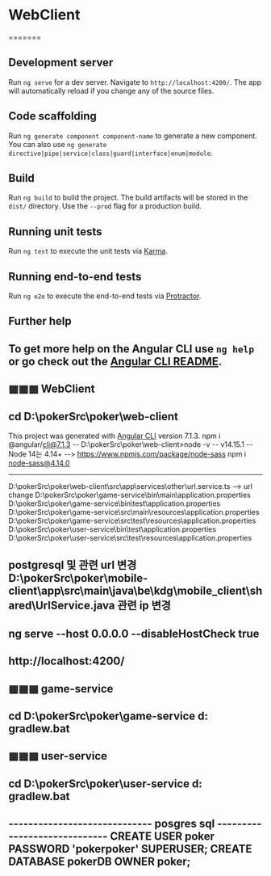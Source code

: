 # WebClient
=======
## Development server
Run `ng serve` for a dev server. Navigate to `http://localhost:4200/`. The app will automatically reload if you change any of the source files.
## Code scaffolding
Run `ng generate component component-name` to generate a new component. You can also use `ng generate directive|pipe|service|class|guard|interface|enum|module`.
## Build
Run `ng build` to build the project. The build artifacts will be stored in the `dist/` directory. Use the `--prod` flag for a production build.
## Running unit tests
Run `ng test` to execute the unit tests via [Karma](https://karma-runner.github.io).
## Running end-to-end tests
Run `ng e2e` to execute the end-to-end tests via [Protractor](http://www.protractortest.org/).
## Further help
To get more help on the Angular CLI use `ng help` or go check out the [Angular CLI README](https://github.com/angular/angular-cli/blob/master/README.md).
-----------------------------
▦▦▦    WebClient
-----------------------------
cd D:\pokerSrc\poker\web-client
-----------------------------
This project was generated with [Angular CLI](https://github.com/angular/angular-cli) version 7.1.3.
npm i @angular/cli@7.1.3
-- D:\pokerSrc\poker\web-client>node -v
-- v14.15.1
-- Node 14는	4.14+   --> https://www.npmjs.com/package/node-sass
npm i node-sass@4.14.0

-------------------
D:\pokerSrc\poker\web-client\src\app\services\other\url.service.ts
--> url change
D:\pokerSrc\poker\game-service\bin\main\application.properties
D:\pokerSrc\poker\game-service\bin\test\application.properties
D:\pokerSrc\poker\game-service\src\main\resources\application.properties
D:\pokerSrc\poker\game-service\src\test\resources\application.properties
D:\pokerSrc\poker\user-service\bin\test\application.properties
D:\pokerSrc\poker\user-service\src\test\resources\application.properties

postgresql 및 관련 url 변경
D:\pokerSrc\poker\mobile-client\app\src\main\java\be\kdg\mobile_client\shared\UrlService.java
관련 ip 변경
----------------------------------------------------------
ng serve --host 0.0.0.0 --disableHostCheck true
----------------------------------------------------------
http://localhost:4200/
-----------------------------
▦▦▦    game-service
-----------------------------
cd D:\pokerSrc\poker\game-service
d:
gradlew.bat
-----------------------------
▦▦▦    user-service
-----------------------------
cd D:\pokerSrc\poker\user-service
d:
gradlew.bat
-----------------------------

----------------------------- posgres sql -----------------------------
CREATE USER poker PASSWORD 'pokerpoker' SUPERUSER;
CREATE DATABASE pokerDB OWNER poker;
----------------------------------------------------------

